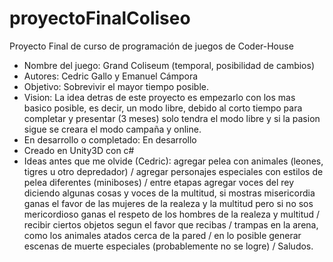# proyectoFinalColiseo
Proyecto Final de curso de programación de juegos de Coder-House
  - Nombre del juego: Grand Coliseum (temporal, posibilidad de cambios)
  - Autores: Cedric Gallo y Emanuel Cámpora
  - Objetivo: Sobrevivir el mayor tiempo posible.
  - Vision: La idea detras de este proyecto es empezarlo con los mas basico posible, es decir, un modo libre, debido al corto tiempo para completar y presentar                     (3 meses) solo tendra el modo libre y si la pasion sigue se creara el modo campaña y online.
  - En desarrollo o completado: En desarrollo
  - Creado en Unity3D con c#
  - Ideas antes que me olvide (Cedric): agregar pelea con animales (leones, tigres u otro depredador) / agregar personajes especiales con estilos de pelea diferentes     (miniboses) / entre etapas agregar voces del rey diciendo algunas cosas y voces de la multitud, si mostras misericordia ganas el favor de las mujeres de la realeza y   la multitud pero si no sos mericordioso ganas el respeto de los hombres de la realeza y multitud / recibir ciertos objetos segun el favor que recibas / trampas en la   arena, como los animales atados cerca de la pared / en lo posible generar escenas de muerte especiales (probablemente no se logre) / 
Saludos.
